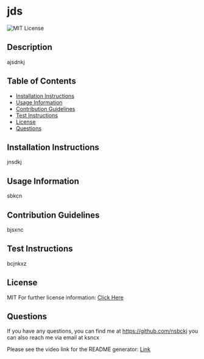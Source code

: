 # jds

  ![MIT License](https://img.shields.io/badge/License-MIT-blue.svg)

  ## Description
  ajsdnkj

  ## Table of Contents
  * [Installation Instructions](#installation-instructions)
  * [Usage Information](#usage-information)
  * [Contribution Guidelines](#contribution-guidelines)
  * [Test Instructions](#test-instructions)
  * [License](#license)
  * [Questions](#questions)
  
  ## Installation Instructions
  jnsdkj

  ## Usage Information
  sbkcn

  ## Contribution Guidelines
  bjsxnc

  ## Test Instructions
  bcjnkxz

  ## License
  MIT
  For further license information: [Click Here](https://choosealicense.com/licenses/mit/)

  ## Questions
  If you have any questions, 
  you can find me at https://github.com/nsbckj
  you can also reach me via email at ksncx

  Please see the video link for the README generator: [Link]()

